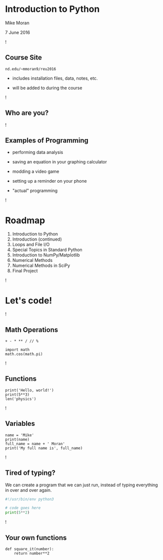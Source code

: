 # Introduction to Python

Mike Moran

7 June 2016

!

## Course Site

`nd.edu/~mmoran9/reu2016`

- includes installation files, data, notes, etc.

- will be added to during the course

!

## Who are you?

!

## Examples of Programming

- performing data analysis

- saving an equation in your graphing calculator

- modding a video game

- setting up a reminder on your phone

- "actual" programming

!

# Roadmap

1. Introduction to Python
1. Introduction (continued)
1. Loops and File I/O
1. Special Topics in Standard Python
1. Introduction to NumPy/Matplotlib
1. Numerical Methods
1. Numerical Methods in SciPy
1. Final Project

!

# Let's code!

!

## Math Operations

```
+ - * ** / // %

import math
math.cos(math.pi)
```

!

## Functions

```
print('Hello, world!')
print(5**3)
len('physics')
```

!

## Variables

```
name = 'Mike'
print(name)
full_name = name + ' Moran'
print('My full name is', full_name)
```

!

## Tired of typing?

We can create a program that we can just run, instead of typing everything in
over and over again.

```python
#!/usr/bin/env python3

# code goes here
print(5**2)
```

!

## Your own functions

```
def square_it(number):
    return number**2
```

